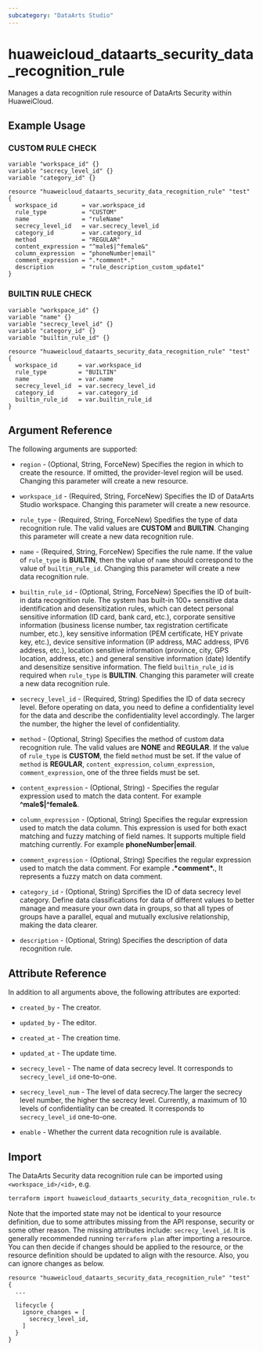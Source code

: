 ```yaml
---
subcategory: "DataArts Studio"
---
```


# huaweicloud_dataarts_security_data_recognition_rule

Manages a data recognition rule resource of DataArts Security within HuaweiCloud.

## Example Usage

### CUSTOM RULE CHECK

```hcl
variable "workspace_id" {}
variable "secrecy_level_id" {}
variable "category_id" {}

resource "huaweicloud_dataarts_security_data_recognition_rule" "test" {
  workspace_id       = var.workspace_id
  rule_type          = "CUSTOM"
  name               = "ruleName"
  secrecy_level_id   = var.secrecy_level_id
  category_id        = var.category_id
  method             = "REGULAR"
  content_expression = "^male$|^female&"
  column_expression  = "phoneNumber|email"
  comment_expression = ".*comment*."
  description        = "rule_description_custom_update1"
}
```

### BUILTIN RULE CHECK

```hcl
variable "workspace_id" {}
variable "name" {}
variable "secrecy_level_id" {}
variable "category_id" {}
variable "builtin_rule_id" {}

resource "huaweicloud_dataarts_security_data_recognition_rule" "test" {
  workspace_id      = var.workspace_id
  rule_type         = "BUILTIN"
  name              = var.name
  secrecy_level_id  = var.secrecy_level_id
  category_id       = var.category_id
  builtin_rule_id   = var.builtin_rule_id
}
```

## Argument Reference

The following arguments are supported:

* `region` - (Optional, String, ForceNew) Specifies the region in which to create the resource.
  If omitted, the provider-level region will be used. Changing this parameter will create a new resource.

* `workspace_id` - (Required, String, ForceNew) Specifies the ID of DataArts Studio workspace.
  Changing this parameter will create a new resource.

* `rule_type` - (Required, String, ForceNew) Spedifies the type of data recognition rule.
  The valid values are **CUSTOM** and **BUILTIN**.
  Changing this parameter will create a new data recognition rule.

* `name` - (Required, String, ForceNew) Specifies the rule name.
  If the value of `rule_type` is **BUILTIN**,
  then the value of `name` should correspond to the value of `builtin_rule_id`.
  Changing this parameter will create a new data recognition rule.

* `builtin_rule_id` - (Optional, String, ForceNew) Specifies the ID of built-in data recognition rule.
  The system has built-in 100+ sensitive data identification and desensitization rules,
  which can detect personal sensitive information (ID card, bank card, etc.),
  corporate sensitive information (business license number, tax registration certificate number, etc.),
  key sensitive information (PEM certificate, HEY private key, etc.),
  device sensitive information (IP address, MAC address, IPV6 address, etc.),
  location sensitive information (province, city, GPS location, address, etc.)
  and general sensitive information (date) Identify and desensitize sensitive information.
  The field `builtin_rule_id` is required when `rule_type` is **BUILTIN**.
  Changing this parameter will create a new data recognition rule.

* `secrecy_level_id` - (Required, String) Spedifies the ID of data secrecy level.
  Before operating on data, you need to define a confidentiality level for the data
  and describe the confidentiality level accordingly.
  The larger the number, the higher the level of confidentiality.

* `method` - (Optional, String) Specifies the method of custom data recognition rule.
  The valid values are **NONE** and **REGULAR**.
  If the value of `rule_type` is **CUSTOM**, the field `method` must be set.
  If the value of `method` is **REGULAR**, `content_expression`, `column_expression`,
  `comment_expression`, one of the three fields must be set.

* `content_expression` - (Optional, String) - Specifies the regular expression used to match the data content.
  For example **^male$|^female&**.

* `column_expression` - (Optional, String) Specifies the regular expression used to match the data column.
  This expression is used for both exact matching and fuzzy matching of field names.
  It supports multiple field matching currently.
  For example **phoneNumber|email**.

* `comment_expression` - (Optional, String) Specifies the regular expression used to match the data comment.
  For example **.*comment\*.**, It represents a fuzzy match on data comment.

* `category_id` - (Optional, String) Sprcifies the ID of data secrecy level category.
  Define data classifications for data of different values to better manage and measure
  your own data in groups, so that all types of groups have a parallel,
  equal and mutually exclusive relationship, making the data clearer.

* `description` - (Optional, String) Specifies the description of data recognition rule.

## Attribute Reference

In addition to all arguments above, the following attributes are exported:

* `created_by` - The creator.

* `updated_by` - The editor.

* `created_at` - The creation time.

* `updated_at` - The update time.

* `secrecy_level` - The name of data secrecy level.
  It corresponds to `secrecy_level_id` one-to-one.

* `secrecy_level_num` - The level of data secrecy.The larger the secrecy level number,
  the higher the secrecy level. Currently, a maximum of 10 levels of confidentiality can be created.
  It corresponds to `secrecy_level_id` one-to-one.

* `enable` - Whether the current data recognition rule is available.

## Import

The DataArts Security data recognition rule can be imported using `<workspace_id>/<id>`, e.g.

```sh
terraform import huaweicloud_dataarts_security_data_recognition_rule.test <workspace_id>/<id>
```

Note that the imported state may not be identical to your resource definition, due to some attributes missing from the
API response, security or some other reason. The missing attributes include: `secrecy_level_id`.
It is generally recommended running `terraform plan` after importing a resource.
You can then decide if changes should be applied to the resource, or the resource definition should be updated to align
with the resource. Also, you can ignore changes as below.

```hcl
resource "huaweicloud_dataarts_security_data_recognition_rule" "test" {
  ...
  
  lifecycle {
    ignore_changes = [
      secrecy_level_id,
    ]
  }
}
```
